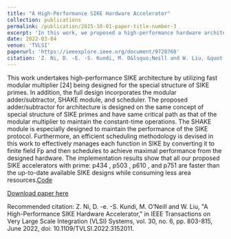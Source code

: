 ```yaml
---
title: "A High-Performance SIKE Hardware Accelerator"
collection: publications
permalink: /publication/2015-10-01-paper-title-number-3
excerpt: 'In this work, we proposed a high-performance hardware architecture for the SIKE protocol. The architecture includes an improved multiplier based on the high-performance finite field multiplication (HFFM) algorithm which is 15%–20.7% faster than the previous multiplier based on the HFFM algorithm and a unified adder/subtractor with radix 3b . In addition, it also comprises an efficient scheduler strategy that decomposes all the functions of SIKE into finite field Fp and then effectively schedules through optimized multiplication chains for maximal performance. The proposed architecture is synthesized and implemented on Xilinx Virtex-7 FPGA for all the four variants of SIKE having security levels from 1 to 5 and achieved 2.6%–7.8% faster speeds as well as consumed less equivalent number of slices (ENS) than the state-of-the-art designs. In the comparison of area and time (AT), the proposed architecture is 14.2%–34.5% lower than the previous architecture.'
date: 2022-03-04
venue: 'TVLSI'
paperurl: 'https://ieeexplore.ieee.org/document/9728760'
citation: 'Z. Ni, D. -E. -S. Kundi, M. O&lsquo;Neill and W. Liu, &quot;A High-Performance SIKE Hardware Accelerator; in <i>IEEE Transactions on Very Large Scale Integration (VLSI) Systems</i>, vol. 30, no. 6, pp. 803-815, June 2022'
---
```

This work undertakes high-performance SIKE architecture by utilizing fast modular multiplier [24] being designed for the special structure of SIKE primes. In addition, the full design incorporates the modular adder/subtractor, SHAKE module, and scheduler. The proposed adder/subtractor for architecture is designed on the same concept of special structure of SIKE primes and have same critical path as that of the modular multiplier to maintain the constant-time operations. The SHAKE module is especially designed to maintain the performance of the SIKE protocol. Furthermore, an efficient scheduling methodology is devised in this work to effectively manages each function in SIKE by converting it to finite field Fp and then schedules to achieve maximal performance from the designed hardware. The implementation results show that all our proposed SIKE accelerators with prime: p434 , p503 , p610 , and p751 are faster than the up-to-date available SIKE designs while consuming less area resources.[Code](https://github.com/ZiyingN/SIKE_Verilog)

[Download paper here](http://academicpages.github.io/files/paper3.pdf)

Recommended citation: Z. Ni, D. -e. -S. Kundi, M. O’Neill and W. Liu, "A High-Performance SIKE Hardware Accelerator," in IEEE Transactions on Very Large Scale Integration (VLSI) Systems, vol. 30, no. 6, pp. 803-815, June 2022, doi: 10.1109/TVLSI.2022.3152011.
